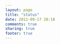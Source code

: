 ```yaml
---
layout: page
title: "status"
date: 2012-09-17 20:18
comments: true
sharing: true
footer: true
---
```

